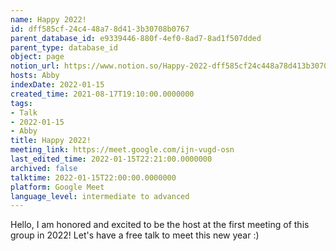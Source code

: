 ```yaml
---
name: Happy 2022!
id: dff585cf-24c4-48a7-8d41-3b30708b0767
parent_database_id: e9339446-880f-4ef0-8ad7-8ad1f507dded
parent_type: database_id
object: page
notion_url: https://www.notion.so/Happy-2022-dff585cf24c448a78d413b30708b0767
hosts: Abby
indexDate: 2022-01-15
created_time: 2021-08-17T19:10:00.0000000
tags:
- Talk
- 2022-01-15
- Abby
title: Happy 2022!
meeting_link: https://meet.google.com/ijn-vugd-osn
last_edited_time: 2022-01-15T22:21:00.0000000
archived: false
talktime: 2022-01-15T22:00:00.0000000
platform: Google Meet
language_level: intermediate to advanced
---
```


Hello, I am honored and excited to be the host at the first meeting of this group in 2022! Let's have a free talk to meet this new year :)





